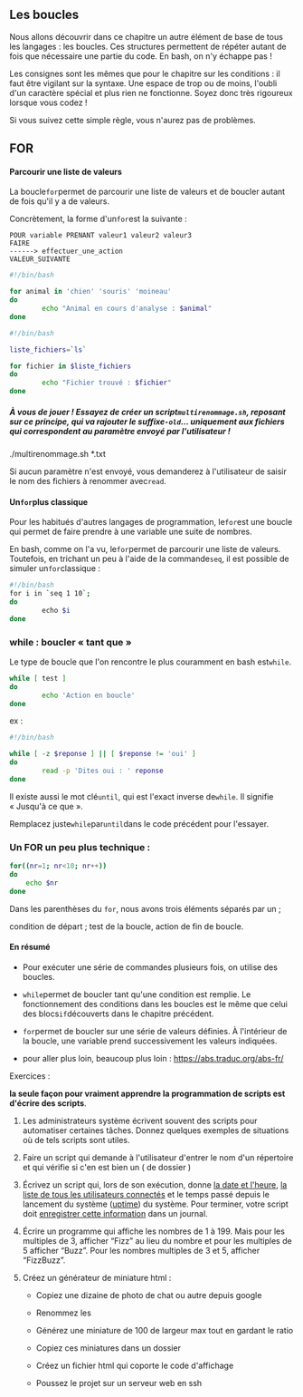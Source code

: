 ## Les boucles

Nous allons 
découvrir dans ce chapitre un autre élément de base de tous les 
langages : les boucles. Ces structures permettent de répéter autant de 
fois que nécessaire une partie du code. En bash, on n'y échappe pas !

Les
 consignes sont les mêmes que pour le chapitre sur les conditions : il 
faut être vigilant sur la syntaxe. Une espace de trop ou de moins, 
l'oubli d'un caractère spécial et plus rien ne fonctionne. Soyez donc 
très rigoureux lorsque vous codez !

Si vous suivez cette simple règle, vous n'aurez pas de problèmes.

## FOR

#### Parcourir une liste de valeurs

La boucle`for`permet de parcourir une liste de valeurs et de boucler autant de fois qu'il y a de valeurs.

Concrètement, la forme d'un`for`est la suivante :

```
POUR variable PRENANT valeur1 valeur2 valeur3
FAIRE
------> effectuer_une_action
VALEUR_SUIVANTE
```

```bash
#!/bin/bash

for animal in 'chien' 'souris' 'moineau'
do
        echo "Animal en cours d'analyse : $animal"
done
```

```bash
#!/bin/bash

liste_fichiers=`ls`

for fichier in $liste_fichiers
do
        echo "Fichier trouvé : $fichier"
done
```

##### **À vous de jouer !** Essayez de créer un script`multirenommage.sh`, reposant sur ce principe, qui va rajouter le suffixe`-old`… uniquement aux fichiers qui correspondent au paramètre envoyé par l'utilisateur !

./multirenommage.sh *.txt

Si aucun paramètre n'est envoyé, vous demanderez à l'utilisateur de saisir le nom des fichiers à renommer avec`read`.

#### Un`for`plus classique

Pour les habitués d'autres langages de programmation, le`for`est une boucle qui permet de faire prendre à une variable une suite de nombres.

En bash, comme on l'a vu, le`for`permet de parcourir une liste de valeurs. Toutefois, en trichant un peu à l'aide de la commande`seq`, il est possible de simuler un`for`classique :

```bash
#!/bin/bash
for i in `seq 1 10`;
do
        echo $i
done
```

### while : boucler « tant que »

Le type de boucle que l'on rencontre le plus couramment en bash est`while`.

```bash
while [ test ]
do
        echo 'Action en boucle'
done
```

ex :

```bash
#!/bin/bash

while [ -z $reponse ] || [ $reponse != 'oui' ]
do
        read -p 'Dites oui : ' reponse
done
```

Il existe aussi le mot clé`until`, qui est l'exact inverse de`while`. Il signifie « Jusqu'à ce que ».  

Remplacez juste`while`par`until`dans le code précédent pour l'essayer.

### Un FOR un peu plus technique :

```bash
for((nr=1; nr<10; nr++))
do
	echo $nr
done
```

Dans les parenthèses du `for`, nous avons trois éléments séparés par un ;

condition de départ ; test de la boucle, action de fin de boucle.

#### En résumé

- Pour exécuter une série de commandes plusieurs fois, on utilise des boucles.

- `while`permet
   de boucler tant qu'une condition est remplie. Le fonctionnement des 
  conditions dans les boucles est le même que celui des blocs`if`découverts dans le chapitre précédent.

- `for`permet
   de boucler sur une série de valeurs définies. À l'intérieur de la 
  boucle, une variable prend successivement les valeurs indiquées.

- pour aller plus loin, beaucoup plus loin : https://abs.traduc.org/abs-fr/

Exercices :

**la seule façon pour vraiment apprendre la
 programmation de scripts est d'écrire des
 scripts**.

1. Les administrateurs système écrivent souvent des scripts pour
    automatiser certaines tâches. Donnez quelques exemples de
    situations où de tels scripts sont utiles.

2. Faire un script qui demande à l'utilisateur d'entrer le nom d'un répertoire et qui vérifie si c'en est bien un ( de dossier )

3. Écrivez un script qui, lors de son exécution, donne [la date et l'heure](https://abs.traduc.org/abs-fr/ch16s03.html#dateref),
    [la liste de tous les utilisateurs connectés](https://abs.traduc.org/abs-fr/ch17.html#whoref) et le temps passé depuis le
    lancement du système ([uptime](https://abs.traduc.org/abs-fr/ch17.html#uptimeref)) du système. Pour terminer,
    votre script doit [enregistrer cette information](https://abs.traduc.org/abs-fr/ch20.html#ioredirref) dans
    un journal.

4. Écrire un programme qui affiche les nombres de 1 à 199. Mais pour les multiples de 3, afficher “Fizz” au lieu du nombre et pour les multiples de 5 afficher “Buzz”. Pour les nombres multiples de 3 et 5, afficher “FizzBuzz”.

5. Créez un générateur de miniature html : 
   
   - Copiez une dizaine de photo de chat ou autre depuis google
   
   - Renommez les
   
   - Générez une miniature de 100 de largeur max tout en gardant le ratio 
   
   - Copiez ces miniatures dans un dossier 
   
   - Créez un fichier html qui coporte le code d'affichage
   
   - Poussez le projet sur un serveur web en ssh




